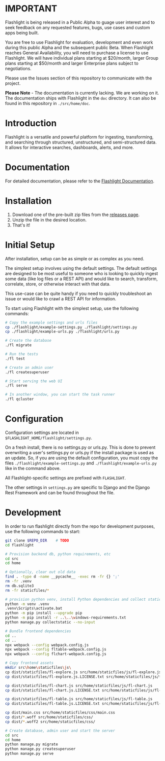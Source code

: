 # **IMPORTANT**

Flashlight is being released in a Public Alpha to guage user interest and to seek feedback on any requested features, bugs, use cases and custom apps being built.

You are free to use Flashlight for evaluation, development and even work during this public Alpha and the subsequent public Beta. When Flashlight reaches General Availability, you will need to purchase a license to use Flashlight. We will have individual plans starting at $20/month, larger Group plans starting at $50/month and larger Enterprise plans subject to negotiations.

Please use the Issues section of this repository to communicate with the project.

**Please Note** - The documentation is currently lacking. We are working on it. The documentation ships with Flashlight in the `doc` directory. It can also be found in this repository in `./src/home/doc`.

# Introduction

Flashlight is a versatile and powerful platform for ingesting, transforming, and searching through structured, unstructured, and semi-structured data. It allows for interactive searches, dashboards, alerts, and more.

# Documentation

For detailed documentation, please refer to the [Flashlight Documentation](./src/home/doc/Introduction.md).

# Installation

1. Download one of the pre-built zip files from the [releases page](https://github.com/DelveCorp/flashlight/releases/).
2. Unzip the file in the desired location.
3. That's it!

# Initial Setup

After installation, setup can be as simple or as complex as you need.

The simplest setup involves using the default settings. The default settings are designed to be most useful to someone who is looking to quickly ingest some data (like log files or a REST API) and would like to search, transform, correlate, store, or otherwise interact with that data.

This use-case can be quite handy if you need to quickly troubleshoot an issue or would like to crawl a REST API for information.

To start using Flashlight with the simplest setup, use the following commands:

```bash
# Copy the example settings and urls files
cp ./flashlight/example-settings.py ./flashlight/settings.py
cp ./flashlight/example-urls.py ./flashlight/urls.py

# Create the database
./fl migrate

# Run the tests
./fl test

# Create an admin user
./fl createsuperuser

# Start serving the web UI
./fl serve

# In another window, you can start the task runner
./fl qcluster
```

# Configuration

Configuration settings are located in `$FLASHLIGHT_HOME/flashlight/settings.py`.

On a fresh install, there is no settings.py or urls.py. This is done to prevent overwriting a user's settings.py or urls.py if the install package is used as an update. So, if you are using the default configuration, you must copy the files `./flashlight/example-settings.py` and `./flashlight/example-urls.py` like in the command above. 

All Flashlight-specific settings are prefixed with `FLASHLIGHT`.

The other settings in `settings.py` are specific to Django and the Django Rest Framework and can be found throughout the file.

# Development

In order to run flashlight directly from the repo for development purposes,
use the following commands to start:

```bash
git clone $REPO_DIR    # TODO
cd flashlight

# Provision backend db, python requirements, etc
cd src
cd home

# Optionally, clear out old data
find . -type d -name __pycache__ -exec rm -fr {} ';'
rm -fr .venv
rm db.sqlite3
rm -fr staticfiles/*

# provision python venv, install Python dependencies and collect static assets
python -m venv .venv
.venv\Scripts\activate.bat
python -m pip install --upgrade pip
python -m pip install -r ..\..\windows-requirements.txt
python manage.py collectstatic --no-input

# Bundle frontend dependencies
cd ..
cd ..
npx webpack --config webpack.config.js
npx webpack --config fltable-webpack.config.js
npx webpack --config flchart-webpack.config.js

# Copy frontend assets
mkdir src\home\staticfiles\js\
cp dist/staticfiles/fl-explore.js src/home/staticfiles/js/fl-explore.js
cp dist/staticfiles/fl-explore.js.LICENSE.txt src/home/staticfiles/js/fl-explore.js.LICENSE.txt

cp dist/staticfiles/fl-chart.js src/home/staticfiles/js/fl-chart.js
cp dist/staticfiles/fl-chart.js.LICENSE.txt src/home/staticfiles/js/fl-chart.js.LICENSE.txt

cp dist/staticfiles/fl-table.js src/home/staticfiles/js/fl-table.js
cp dist/staticfiles/fl-table.js.LICENSE.txt src/home/staticfiles/js/fl-table.js.LICENSE.txt

cp dist/main.css src/home/staticfiles/css/main.css
cp dist/*.woff src/home/staticfiles/css/
cp dist/*.woff2 src/home/staticfiles/css/

# Create database, admin user and start the server
cd src
cd home
python manage.py migrate
python manage.py createsuperuser
python manage.py serve
```

